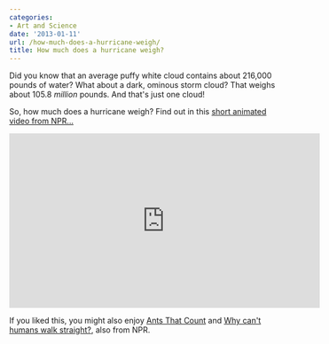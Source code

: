 ```yaml
---
categories:
- Art and Science
date: '2013-01-11'
url: /how-much-does-a-hurricane-weigh/
title: How much does a hurricane weigh?
---
```


Did you know that an average puffy white cloud contains about 216,000 pounds of water? What about a dark, ominous storm cloud? That weighs about 105.8 <em>million</em> pounds. And that's just one cloud!

So, how much does a hurricane weigh? Find out in this <a href="https://vimeo.com/15395389">short animated video from NPR...</a>

<iframe src="https://player.vimeo.com/video/15395389?color=EB6933" width="560" height="315" frameborder="0" webkitAllowFullScreen mozallowfullscreen allowFullScreen></iframe>

If you liked this, you might also enjoy <a href="https://gomakethings.com/ants-that-count/">Ants That Count</a> and <a href="https://gomakethings.com/why-cant-humans-walk-straight/">Why can't humans walk straight?</a>, also from NPR.